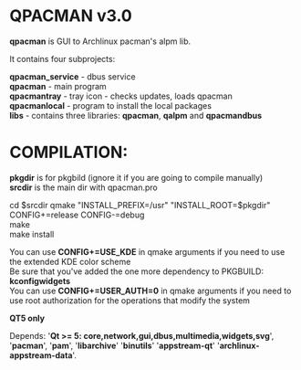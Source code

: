 # QPACMAN v3.0
**qpacman** is GUI to Archlinux pacman's alpm lib.  

It contains four subprojects:  

**qpacman_service** - dbus service  
**qpacman** - main program  
**qpacmantray**  - tray icon - checks updates, loads qpacman  
**qpacmanlocal** - program to install the local packages  
**libs** - contains three libraries: **qpacman**, **qalpm** and **qpacmandbus**  

# COMPILATION:

**pkgdir** is for pkgbild (ignore it if you are going to compile manually)  
**srcdir** is the main dir with qpacman.pro  

cd $srcdir  
qmake "INSTALL_PREFIX=/usr" "INSTALL_ROOT=$pkgdir" CONFIG+=release CONFIG-=debug  
make  
make install  

You can use **CONFIG+=USE_KDE** in qmake arguments if you need to use the extended KDE color scheme  
Be sure that you've added the one more dependency to PKGBUILD: **kconfigwidgets**  
You can use **CONFIG+=USER_AUTH=0** in qmake arguments if you need to use root authorization for the operations that modify the system


**QT5 only**  

Depends: '**Qt >= 5: core,network,gui,dbus,multimedia,widgets,svg**', '**pacman**', '**pam**', '**libarchive**' '**binutils**' '**appstream-qt**' '**archlinux-appstream-data**'. 
  

